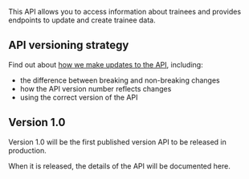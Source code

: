 This API allows you to access information about trainees and provides endpoints to update and create trainee data.

## API versioning strategy

Find out about [how we make updates to the API](/api-docs#api-versioning-strategy), including:

- the difference between breaking and non-breaking changes
- how the API version number reflects changes
- using the correct version of the API

## Version 1.0

Version 1.0 will be the first published version API to be released in production.

When it is released, the details of the API will be documented here.
